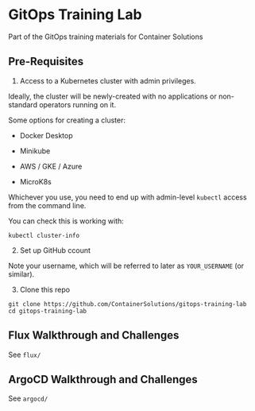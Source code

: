# GitOps Training Lab

Part of the GitOps training materials for Container Solutions

## Pre-Requisites

1) Access to a Kubernetes cluster with admin privileges.

Ideally, the cluster will be newly-created with no applications or non-standard operators running on it.

Some options for creating a cluster:

- Docker Desktop

- Minikube

- AWS / GKE / Azure

- MicroK8s

Whichever you use, you need to end up with admin-level `kubectl` access from the command line.

You can check this is working with:

```
kubectl cluster-info
```

2) Set up GitHub ccount

Note your username, which will be referred to later as `YOUR_USERNAME` (or similar).

3) Clone this repo

```
git clone https://github.com/ContainerSolutions/gitops-training-lab
cd gitops-training-lab
```

## Flux Walkthrough and Challenges

See `flux/`

## ArgoCD Walkthrough and Challenges

See `argocd/`
